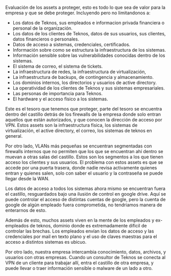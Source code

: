 Evaluación de los assets a proteger, esto es todo lo que sea de valor para la empresa y que se debe proteger. Incluyendo pero no limitandonos a:

- Los datos de Teknos, sus empleados e informacion privada financiera o personal de la organización.
- Los datos de los clientes de Teknos, datos de sus usuarios, sus clientes, datos financieros o personales.
- Datos de acceso a sistemas, credenciales, certificados.
- Información sobre como se estructura la infraestructura de los sistemas.
- Información sensible sobre las vulnerabilidades conocidas dentro de los sistemas.
- El sistema de correo, el sistema de tickets.
- La infraestructura de redes, la infraestructura de virtualización,
- La infraestructura de backups, de contingencia y almacenamiento.
- Los dominios internos, los directorios y usuarios de active directory.
- La operatividad de los clientes de Teknos y sus sistemas empresariales.
- Las personas de importancia para Teknos.
- El hardware y el acceso físico a los sistemas.

Este es el tesoro que tenemos que proteger, parte del tesoro se encuentra dentro del castillo detrás de los firewalls de la empresa donde solo entran aquellos que están autorizados, y que conocen la dirección de acceso por VPN. Estos assets son la infraestructura física, los sistemas de virtualización, el active directory, el correo, los sistemas de teknos en general.

Por otro lado, VLANs más pequeñas se encuentran segmentadas con firewalls internos que no permiten que los que se encuentran ahí dentro se muevan a otras salas del castillo. Estos son los segmentos a los que tienen acceso los clientes y sus usuarios. El problema con estos assets es que se accede por una puerta trasera, donde nadie revisa activamente quienes entran y quienes salen, solo con saber el usuario y la contraseña se puede llegar desde la WAN. 

Los datos de acceso a todos los sistemas ahora mismo se encuentran fuera el castillo, resguardados bajo una ilusión de control en google drive. Aquí se puede controlar el acceso de distintas cuentas de google, pero la cuenta de google de algún empleado fuera comprometida, no tendriamos manera de enterarnos de esto.

Además de esto, muchos assets viven en la mente de los empleados y ex-empleados de teknos, dominio donde es extremadamente dificil de controlar las brechas. Los empleados envían los datos de acceso y las credenciales por mail en texto plano y el uso de claves maestras para el acceso a distintos sistemas es ubicuo.

Por otro lado, nuestra empresa intercambia conocimiento, datos, archivos, y usuarios con otras empresas. Cuando un consultor de Teknos se conecta al VPN de un cliente para trabajar allí, entra el castillo de otra empresa, y puede llevar o traer información sensible o malware de un lado a otro.